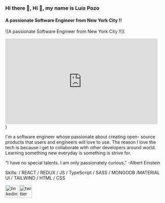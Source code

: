 ### Hi there 👋, Hi 👋, my name is Luis Pozo
#### A passionate Software Engineer from New York City !!
![A passionate Software Engineer from New York City !!](<div style="width:480px"><iframe allow="fullscreen" frameBorder="0" height="270" src="https://giphy.com/embed/eNH7d3Unmeulua3LA1/video" width="480"></iframe></div>)

I'm a software engineer whose passionate about creating open- source products that users and engineers will love to use. The reason I love the tech  is because i get to collaborate with other developers around world. Learning something new everyday is something is strive for.

"I have no special talents. I am only passionately curious." -Albert Einstein

Skills: / REACT / REDUX /  JS / TypeScript / SASS /  MONGODB /MATERIAL UI / TAILWIND / HTML / CSS



[<img src='https://cdn.jsdelivr.net/npm/simple-icons@3.0.1/icons/linkedin.svg' alt='linkedin' height='40'>](https://www.linkedin.com/in/https://www.linkedin.com/in/luispozo//)  [<img src='https://cdn.jsdelivr.net/npm/simple-icons@3.0.1/icons/twitter.svg' alt='twitter' height='40'>](https://twitter.com/@luispozo26)  


